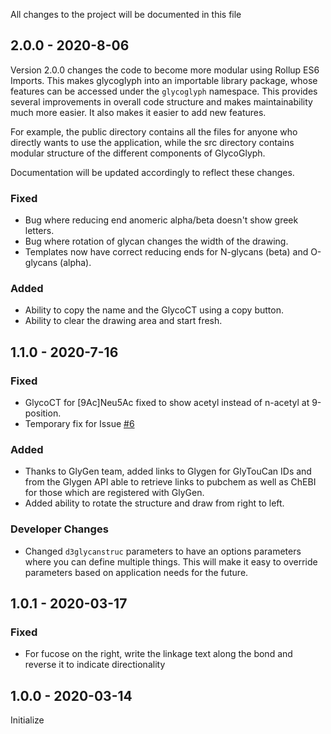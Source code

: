 All changes to the project will be documented in this file

## 2.0.0 - 2020-8-06

Version 2.0.0 changes the code to become more modular using Rollup ES6 Imports. This makes glycoglyph into an importable library package, whose features can be accessed under the `glycoglyph` namespace. This provides several improvements in overall code structure and makes maintainability much more easier. It also makes it easier to add new features. 

For example, the public directory contains all the files for anyone who directly wants to use the application, while the src directory contains modular structure of the different components of GlycoGlyph.

Documentation will be updated accordingly to reflect these changes.

### Fixed
- Bug where reducing end anomeric alpha/beta doesn't show greek letters.
- Bug where rotation of glycan changes the width of the drawing.
- Templates now have correct reducing ends for N-glycans (beta) and O-glycans (alpha).

### Added 
- Ability to copy the name and the GlycoCT using a copy button.
- Ability to clear the drawing area and start fresh.

## 1.1.0 - 2020-7-16

### Fixed

- GlycoCT for [9Ac]Neu5Ac fixed to show acetyl instead of n-acetyl at 9-position.
- Temporary fix for Issue [#6](https://github.com/akulmehta/GlycoGlyphPublic/issues/6)

### Added

- Thanks to GlyGen team, added links to Glygen for GlyTouCan IDs and from the Glygen API able to retrieve links to pubchem as well as ChEBI for those which are registered with GlyGen.
- Added ability to rotate the structure and draw from right to left.

### Developer Changes

- Changed `d3glycanstruc` parameters to have an options parameters where you can define multiple things. This will make it easy to override parameters based on application needs for the future.


## 1.0.1 - 2020-03-17

### Fixed

- For fucose on the right, write the linkage text along the bond and reverse it to indicate directionality

## 1.0.0 - 2020-03-14

Initialize

